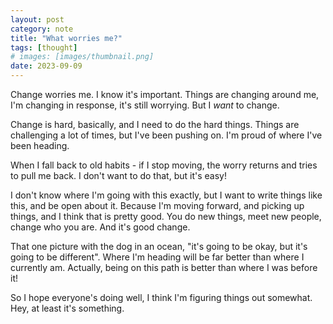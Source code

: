 ```yaml
---
layout: post
category: note
title: "What worries me?"
tags: [thought]
# images: [images/thumbnail.png]
date: 2023-09-09
---
```

Change worries me. I know it's important. Things are changing around me, I'm changing in response, it's still worrying. But I *want* to change.<!--more-->

Change is hard, basically, and I need to do the hard things. Things are challenging a lot of times, but I've been pushing on. I'm proud of where I've been heading.

When I fall back to old habits - if I stop moving, the worry returns and tries to pull me back. I don't want to do that, but it's easy!

I don't know where I'm going with this exactly, but I want to write things like this, and be open about it. Because I'm moving forward, and picking up things, and I think that is pretty good. You do new things, meet new people, change who you are. And it's good change.

That one picture with the dog in an ocean, "it's going to be okay, but it's going to be different". Where I'm heading will be far better than where I currently am. Actually, being on this path is better than where I was before it!

So I hope everyone's doing well, I think I'm figuring things out somewhat. Hey, at least it's something.